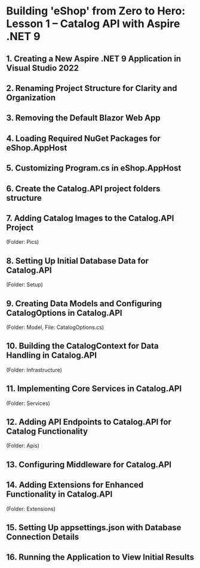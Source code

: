 # Building 'eShop' from Zero to Hero: Lesson 1 – Catalog API with Aspire .NET 9

## 1. Creating a New Aspire .NET 9 Application in Visual Studio 2022

 
## 2. Renaming Project Structure for Clarity and Organization


## 3. Removing the Default Blazor Web App


## 4. Loading Required NuGet Packages for eShop.AppHost


## 5. Customizing Program.cs in eShop.AppHost


## 6. Create the Catalog.API project folders structure


## 7. Adding Catalog Images to the Catalog.API Project

(Folder: Pics)

## 8. Setting Up Initial Database Data for Catalog.API

(Folder: Setup)

## 9. Creating Data Models and Configuring CatalogOptions in Catalog.API

(Folder: Model, File: CatalogOptions.cs)

## 10. Building the CatalogContext for Data Handling in Catalog.API

(Folder: Infrastructure)

## 11. Implementing Core Services in Catalog.API

(Folder: Services)

## 12. Adding API Endpoints to Catalog.API for Catalog Functionality

(Folder: Apis)

## 13. Configuring Middleware for Catalog.API

## 14. Adding Extensions for Enhanced Functionality in Catalog.API

(Folder: Extensions)

## 15. Setting Up appsettings.json with Database Connection Details

## 16. Running the Application to View Initial Results



